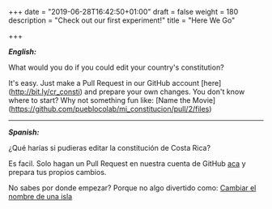 +++
date = "2019-06-28T16:42:50+01:00"
draft = false
weight = 180
description = "Check out our first experiment!"
title = "Here We Go"

+++


**_English:_**

What would you do if you could edit your country's constitution?

It's easy. Just make a Pull Request in our GitHub account [here] (http://bit.ly/cr_consti) and prepare your own changes.
You don't know where to start? Why not something fun like:
[Name the Movie] (https://github.com/pueblocolab/mi_constitucion/pull/2/files)

____________________
**_Spanish:_**

¿Qué harías si pudieras editar la constitución de Costa Rica?

Es facil. Solo hagan un Pull Request en nuestra cuenta de GitHub [aca](http://bit.ly/cr_consti) y prepara tus propios cambios.

No sabes por donde empezar? Porque no algo divertido como: [Cambiar el nombre de una isla](https://github.com/pueblocolab/mi_constitucion/pull/2/files)